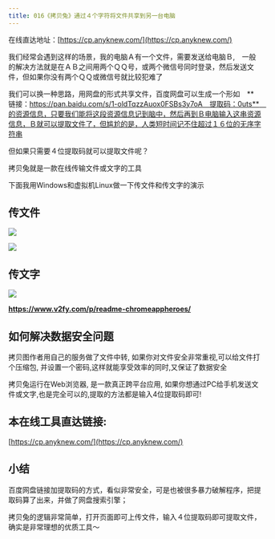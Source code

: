 ```yaml
---
title: 016《拷贝兔》通过４个字符将文件共享到另一台电脑
---
```


在线直达地址：[https://cp.anyknew.com/](https://cp.anyknew.com/)


我们经常会遇到这样的场景，我的电脑Ａ有一个文件，需要发送给电脑Ｂ,　一般的解决方法就是在ＡＢ之间用两个ＱＱ号，或两个微信号同时登录，然后发送文件，但如果你没有两个ＱＱ或微信号就比较犯难了

我们可以换一种思路，用网盘的形式共享文件，百度网盘可以生成一个形如　**链接：https://pan.baidu.com/s/1-oldTqzzAuox0FSBs3y7oA　提取码：0uts**　的资源信息，只要我们能将这段资源信息记到脑中，然后再到Ｂ电脑输入这串资源信息，Ｂ就可以提取文件了，但尴尬的是，人类短时间记不住超过１６位的无序字符串

但如果只需要４位提取码就可以提取文件呢？

拷贝兔就是一款在线传输文件或文字的工具

下面我用Windows和虚拟机Linux做一下传文件和传文字的演示

##  传文件

![](https://www.v2fy.com/asset/016-copy-tool/copy.gif)

![](https://www.v2fy.com/asset/016-copy-tool/001.png)


## 传文字


![](https://www.v2fy.com/asset/016-copy-tool/copy-txt.gif)

**https://www.v2fy.com/p/readme-chromeappheroes/**


##  如何解决数据安全问题

拷贝图作者用自己的服务做了文件中转, 如果你对文件安全非常重视,可以给文件打个压缩包, 并设置一个密码,这样就能享受效率的同时,又保证了数据安全

拷贝兔运行在Web浏览器, 是一款真正跨平台应用, 如果你想通过PC给手机发送文件或文字,也是完全可以的,提取的方法都是输入4位提取码即可!


## 本在线工具直达链接:

[https://cp.anyknew.com/](https://cp.anyknew.com/)




## 小结

百度网盘链接加提取码的方式，看似非常安全，可是也被很多暴力破解程序，把提取码算了出来，并做了网盘搜索引擎；

拷贝兔的逻辑非常简单，打开页面即可上传文件，输入４位提取码即可提取文件，确实是非常理想的优质工具～






